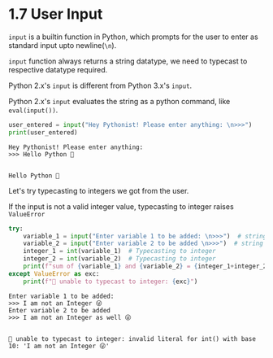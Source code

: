 # 1.7 User Input

`input` is a builtin function in Python, which prompts for the user to enter as standard input upto newline(`\n`).

`input` function always returns a string datatype, we need to typecast to respective datatype required.

Python 2.x's `input` is different from Python 3.x's `input`.

Python 2.x's `input` evaluates the string as a python command, like `eval(input())`.


```python
user_entered = input("Hey Pythonist! Please enter anything: \n>>>")
print(user_entered)
```

    Hey Pythonist! Please enter anything: 
    >>> Hello Python 🐍


    Hello Python 🐍


Let's try typecasting to integers we got from the user. 

If the input is not a valid integer value, typecasting to integer raises `ValueError`


```python
try:
    variable_1 = input("Enter variable 1 to be added: \n>>>")  # string
    variable_2 = input("Enter variable 2 to be added \n>>>")  # string
    integer_1 = int(variable_1)  # Typecasting to integer
    integer_2 = int(variable_2)  # Typecasting to integer
    print(f"sum of {variable_1} and {variable_2} = {integer_1+integer_2}")
except ValueError as exc:
    print(f"👻 unable to typecast to integer: {exc}")
```

    Enter variable 1 to be added: 
    >>> I am not an Integer 😜
    Enter variable 2 to be added 
    >>> I am not an Integer as well 😜


    👻 unable to typecast to integer: invalid literal for int() with base 10: 'I am not an Integer 😜'

